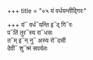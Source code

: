 +++
title = "०५ यं वर्धयन्तीद्गिरः"

+++
यं᳓ वर्ध᳓यन्ति इ᳓द् गि᳓रः  
प᳓तिं तुर᳓स्य रा᳓धसः  
त᳓म् इ᳓न् नु᳓ अस्य रो᳓दसी  
देवी᳓ शु᳓ष्मं सपर्यतः